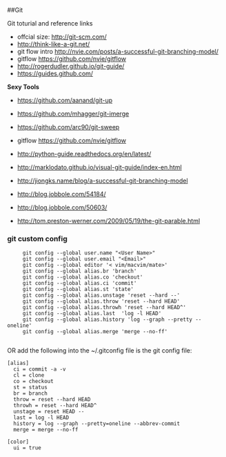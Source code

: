 ##Git 

Git toturial and reference links

- offcial size: <http://git-scm.com/>
- <http://think-like-a-git.net/>
- git flow intro <http://nvie.com/posts/a-successful-git-branching-model/>
- gitflow <https://github.com/nvie/gitflow>
- <http://rogerdudler.github.io/git-guide/>
- <https://guides.github.com/>


**Sexy Tools**
- <https://github.com/aanand/git-up>
- <https://github.com/mhagger/git-imerge>
- <https://github.com/arc90/git-sweep>
- gitflow <https://github.com/nvie/gitflow>



- <http://python-guide.readthedocs.org/en/latest/>
- <http://marklodato.github.io/visual-git-guide/index-en.html>
- <http://jiongks.name/blog/a-successful-git-branching-model>
- <http://blog.jobbole.com/54184/>
- <http://blog.jobbole.com/50603/>
- <http://tom.preston-werner.com/2009/05/19/the-git-parable.html>

### git custom config
 
 ```shell
      git config --global user.name "<User Name>"
      git config --global user.email "<Email>"
      git config --global editor '< vim/macvim/mate>'
      git config --global alias.br 'branch'
      git config --global alias.co 'checkout'
      git config --global alias.ci 'commit'
      git config --global alias.st 'state'
      git config --global alias.unstage 'reset --hard --'
      git config --global alias.throw 'reset --hard HEAD'
      git config --global alias.throwh 'reset --hard HEAD^'
      git config --global alias.last  'log -l HEAD'
      git config --global alias.history 'log --graph --pretty --oneline'
      git config --global alias.merge 'merge --no-ff'
      
```

OR add the following into the ~/.gitconfig file is the git config file:

```
[alias]
  ci = commit -a -v
  cl = clone
  co = checkout
  st = status
  br = branch
  throw = reset --hard HEAD
  throwh = reset --hard HEAD^
  unstage = reset HEAD --
  last = log -l HEAD
  history = log --graph --pretty=oneline --abbrev-commit
  merge = merge --no-ff
  
[color]
  ui = true
```
